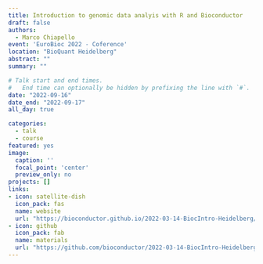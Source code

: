 ```yaml
---
title: Introduction to genomic data analyis with R and Bioconductor
draft: false
authors: 
  - Marco Chiapello
event: 'EuroBioc 2022 - Coference'
location: "BioQuant Heidelberg"
abstract: ""
summary: ""

# Talk start and end times.
#   End time can optionally be hidden by prefixing the line with `#`.
date: "2022-09-16"
date_end: "2022-09-17"
all_day: true

categories:
  - talk
  - course
featured: yes
image:
  caption: ''
  focal_point: 'center'
  preview_only: no
projects: []
links:
- icon: satellite-dish
  icon_pack: fas
  name: website
  url: "https://bioconductor.github.io/2022-03-14-BiocIntro-Heidelberg/"
- icon: github
  icon_pack: fab
  name: materials
  url: "https://github.com/bioconductor/2022-03-14-BiocIntro-Heidelberg/"
---
```


